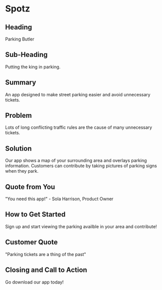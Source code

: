 # Spotz #

## Heading ##
Parking Butler

## Sub-Heading ##
Putting the king in parking.

## Summary ##
An app designed to make street parking easier and avoid unnecessary tickets.

## Problem ##
Lots of long conflicting traffic rules are the cause of many unnecessary tickets.

## Solution ##
Our app shows a map of your surrounding area and overlays parking information.  Customers can contribute by taking pictures of parking signs when they park.

## Quote from You ##
"You need this app!" - Sola Harrison, Product Owner

## How to Get Started ##
Sign up and start viewing the parking availble in your area and contribute!

## Customer Quote ##
"Parking tickets are a thing of the past"

## Closing and Call to Action ##
Go download our app today!
